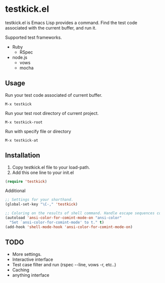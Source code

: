 # testkick.el

testkick.el is Emacs Lisp provides a command.
Find the test code associated with the current buffer, and run it.

Supported test frameworks.
* Ruby
  * RSpec
* node.js
  * vows
  * mocha

## Usage

Run your test code associated of current buffer.
```
M-x testkick
```

Run your test root directory of current project. 
```
M-x testkick-root
```

Run with specify file or directory
```
M-x testkick-at
```

## Installation

1. Copy testkick.el file to your load-path.
2. Add this one line to your init.el  

```cl
(require 'testkick)
```

Additional  

```cl
;; Settings for your shorthand.
(global-set-key "\C-," 'testkick)

;; Coloring on the results of shell command. Handle escape sequences correctly
(autoload 'ansi-color-for-comint-mode-on "ansi-color"
  "Set `ansi-color-for-comint-mode' to t." t)
(add-hook 'shell-mode-hook 'ansi-color-for-comint-mode-on)
```

## TODO
* More settings.
* Interactive interface
* Test case filter and run (rspec --line, vows -r, etc..)
* Caching
* anything interface

